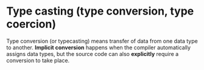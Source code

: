 # Type casting (type conversion, type coercion)

Type conversion (or typecasting) means transfer of data from one data type to another. **Implicit conversion** happens when the compiler automatically assigns data types, but the source code can also **explicitly** require a conversion to take place.
